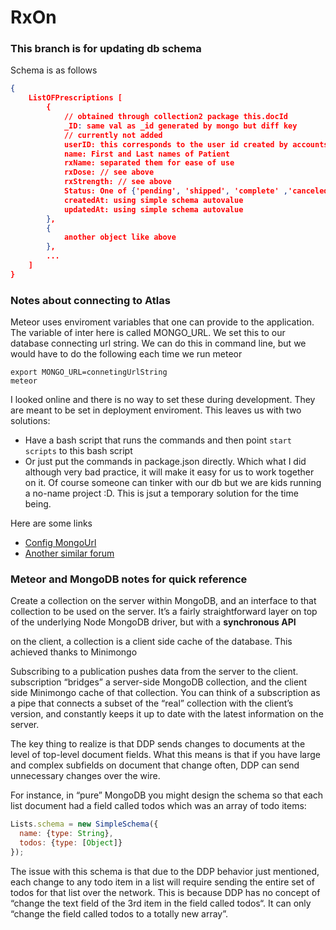 ﻿# RxOn
### This branch is for updating db schema
Schema is as follows
```JSON
{
    ListOFPrescriptions [
        {
            // obtained through collection2 package this.docId
            _ID: same val as _id generated by mongo but diff key
            // currently not added
            userID: this corresponds to the user id created by accounts
            name: First and Last names of Patient
            rxName: separated them for ease of use
            rxDose: // see above
            rxStrength: // see above
            Status: One of {'pending', 'shipped', 'complete' ,'canceled'}
            createdAt: using simple schema autovalue
            updatedAt: using simple schema autovalue
        },
        {
            another object like above
        },
        ...
    ]
}
```
### Notes about connecting to Atlas
Meteor uses enviroment variables that one can provide to the application.
The variable of inter here is called MONGO_URL. We set this to our database connecting url string.
We can do this in command line, but we would have to do the following each time we run meteor
```
export MONGO_URL=connetingUrlString
meteor
```
I looked online and there is no way to set these during development. They are meant to be set in deployment enviroment.
This leaves us with two solutions: 
* Have a bash script that runs the commands and then point ```start scripts``` to this bash script
* Or just put the commands in package.json directly. Which what I did although very bad practice, it will make it easy for us to work together on it. Of course someone can tinker with our db but we are kids running a no-name project :D. This is jsut a temporary solution for the time being.

Here are some links

* [Config MongoUrl](https://forums.meteor.com/t/how-to-config-monogo-url-on-setting-js/33178)
* [Another similar forum](https://forums.meteor.com/t/what-are-all-the-meteor-settings-json-options/8573)

### Meteor and MongoDB notes for quick reference
 Create a collection on the server within MongoDB, and an interface to that collection to be used on the server. 
 It’s a fairly straightforward layer on top of the underlying Node MongoDB driver, but with a __synchronous API__


 on the client, a collection is a client side cache of the database.  This achieved thanks to Minimongo


 Subscribing to a publication pushes data from the server to the client.
 subscription “bridges” a server-side MongoDB collection, and the client side Minimongo cache of that collection. You can think of a subscription as a pipe that connects a subset of the “real” collection with the client’s version, and constantly keeps it up to date with the latest information on the server.

 The key thing to realize is that DDP sends changes to documents at the level of top-level document fields. 
 What this means is that if you have large and complex subfields on document that change often, DDP can send unnecessary changes over the wire.

 For instance, in “pure” MongoDB you might design the schema so that each list document had a field called todos which was an array of todo items:

```javascript
Lists.schema = new SimpleSchema({
  name: {type: String},
  todos: {type: [Object]}
});
```

The issue with this schema is that due to the DDP behavior just mentioned, each change to any todo item in a list will require sending the entire set of todos for that list over the network. This is because DDP has no concept of “change the text field of the 3rd item in the field called todos“. It can only “change the field called todos to a totally new array”.
